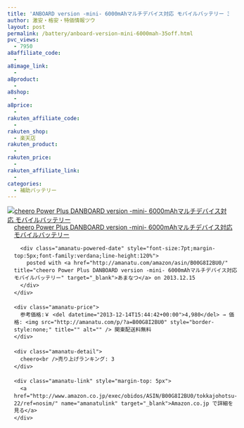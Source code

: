 ```yaml
---
title: 'ANBOARD version -mini- 6000mAhマルチデバイス対応 モバイルバッテリー 35%OFF特価！'
author: 激安・格安・特価情報ツウ
layout: post
permalink: /battery/anboard-version-mini-6000mah-35off.html
pvc_views:
  - 7950
a8affiliate_code:
  - 
a8image_link:
  - 
a8product:
  - 
a8shop:
  - 
a8price:
  - 
rakuten_affiliate_code:
  - 
rakuten_shop:
  - 楽天店
rakuten_product:
  - 
rakuten_price:
  - 
rakuten_affiliate_link:
  - 
categories:
  - 補助バッテリー
---
```

<div class="amanatu-box" style="margin-bottom:0px;">
  <div class="amanatu-image" style="float:left;">
    <a href="http://www.amazon.co.jp/exec/obidos/ASIN/B00G8I2BU0/tokkajohotsu-22/ref=nosim/" name="amanatulink" target="_blank"><img src="http://i1.wp.com/ecx.images-amazon.com/images/I/31mJz99gHgL._SL160_.jpg?w=546" alt="cheero Power Plus DANBOARD version -mini- 6000mAhマルチデバイス対応 モバイルバッテリー" style="border: none;" data-recalc-dims="1" /></a>
  </div>
  
  <div class="amanatu-info" style="float:left;margin-left:15px;line-height:120%">
    <div class="amanatu-name" style="margin-bottom:10px;line-height:120%">
      <a href="http://www.amazon.co.jp/exec/obidos/ASIN/B00G8I2BU0/tokkajohotsu-22/ref=nosim/" name="amanatulink" target="_blank">cheero Power Plus DANBOARD version -mini- 6000mAhマルチデバイス対応 モバイルバッテリー</a> 
      
      <div class="amanatu-powered-date" style="font-size:7pt;margin-top:5px;font-family:verdana;line-height:120%">
        posted with <a href="http://amanatu.com/amazon/asin/B00G8I2BU0/" title="cheero Power Plus DANBOARD version -mini- 6000mAhマルチデバイス対応 モバイルバッテリー" target="_blank">あまなつ</a> on 2013.12.15
      </div>
    </div>
    
    <div class="amanatu-price">
      参考価格:￥ <del datetime="2013-12-14T15:44:42+00:00">4,980</del> → 価格: <img src="http://amanatu.com/p/?a=B00G8I2BU0" style="border-style:none;" title="" alt="" /> 関東配送料無料
    </div>
    
    <div class="amanatu-detail">
      cheero<br />売り上げランキング: 3
    </div>
    
    <div class="amanatu-link" style="margin-top: 5px">
      <a href="http://www.amazon.co.jp/exec/obidos/ASIN/B00G8I2BU0/tokkajohotsu-22/ref=nosim/" name="amanatulink" target="_blank">Amazon.co.jp で詳細を見る</a>
    </div>
  </div>
  
  <div class="amanatu-footer" style="clear: left">
  </div>
</div>